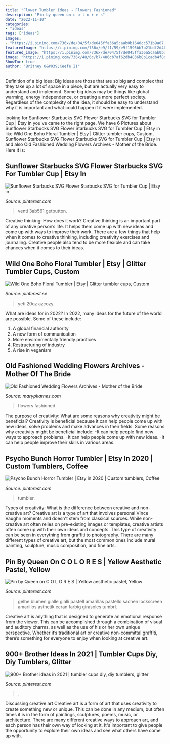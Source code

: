 ```yaml
---
title: "Flower Tumbler Ideas ~ Flowers Fashioned"
description: "Pin by queen on c o l o r e s"
date: "2022-11-10"
categories:
- "ideas"
tags: ["ideas"]
images:
- "https://i.pinimg.com/736x/de/04/5f/de045ffa36a5caab0b1640cc571b9a07.jpg"
featuredImage: "https://i.pinimg.com/736x/e9/f1/59/e9f1595bb7b21bdf2d46b8cbf5283059.jpg"
featured_image: "https://i.pinimg.com/736x/de/04/5f/de045ffa36a5caab0b1640cc571b9a07.jpg"
image: "https://i.pinimg.com/736x/48/6c/b7/486cb7af62db4836b8b1cadb4f8d7ac9.jpg"
ShowToc: true
author: "Britney O&#039;Keefe II"
---
```



Definition of a big idea:
Big ideas are those that are so big and complex that they take up a lot of space in a piece, but are actually very easy to understand and implement. Some big ideas may be things like global warming, energy independence, or creating a more perfect society. Regardless of the complexity of the idea, it should be easy to understand why it is important and what could happen if it were implemented.

	

		
looking for Sunflower Starbucks SVG Flower Starbucks SVG for Tumbler Cup | Etsy in you've came to the right page. We have 6 Pictures about Sunflower Starbucks SVG Flower Starbucks SVG for Tumbler Cup | Etsy in like Wild One Boho Floral Tumbler | Etsy | Glitter tumbler cups, Custom, Sunflower Starbucks SVG Flower Starbucks SVG for Tumbler Cup | Etsy in and also Old Fashioned Wedding Flowers Archives - Mother of the Bride. Here it is:
		
    
## Sunflower Starbucks SVG Flower Starbucks SVG For Tumbler Cup | Etsy In

<img loading=lazy src="https://i.pinimg.com/736x/83/cb/1e/83cb1eecd719323eb413958b41e5f047.jpg" onerror="this.onerror=null;this.src='https://tse4.mm.bing.net/th?id=OIP.wMJQNV2Y6QR-4qz9V634LwHaE8&amp;pid=15.1';" alt="Sunflower Starbucks SVG Flower Starbucks SVG for Tumbler Cup | Etsy in">

_Source: pinterest.com_

>venti 3ab561 getbutton. 

	

Creative thinking: How does it work?
Creative thinking is an important part of any creative person’s life. It helps them come up with new ideas and come up with ways to improve their work. There are a few things that help when it comes to creative thinking, including creativity exercises and journaling. Creative people also tend to be more flexible and can take chances when it comes to their ideas.

    
## Wild One Boho Floral Tumbler | Etsy | Glitter Tumbler Cups, Custom

<img loading=lazy src="https://i.pinimg.com/736x/e9/f1/59/e9f1595bb7b21bdf2d46b8cbf5283059.jpg" onerror="this.onerror=null;this.src='https://tse2.mm.bing.net/th?id=OIP.bYyjy1QDNZy7nEuYkX6VVwHaJ3&amp;pid=15.1';" alt="Wild One Boho Floral Tumbler | Etsy | Glitter tumbler cups, Custom">

_Source: pinterest.se_

>yeti 20oz azcozy. 

	

What are ideas for in 2022?
In 2022, many ideas for the future of the world are possible. Some of these include: 
1. A global financial authority 
2. A new form of communication 
3. More environmentally friendly practices 
4. Restructuring of industry 
5. A rise in veganism 

    
## Old Fashioned Wedding Flowers Archives - Mother Of The Bride

<img loading=lazy src="http://marypkarnes.com/wp-content/uploads/2017/01/faf654ef20a2ecdd588687d2a40240b6.jpg" onerror="this.onerror=null;this.src='https://tse3.mm.bing.net/th?id=OIP.2dS7DABGJWZy_ahHDEguOQAAAA&amp;pid=15.1';" alt="Old Fashioned Wedding Flowers Archives - Mother of the Bride">

_Source: marypkarnes.com_

>flowers fashioned. 

	

The purpose of creativity: What are some reasons why creativity might be beneficial?
Creativity is beneficial because it can help people come up with new ideas, solve problems and make advances in their fields. Some reasons why creativity might be beneficial include: 
-It can help people find new ways to approach problems. 
-It can help people come up with new ideas. 
-It can help people improve their skills in various areas.

    
## Psycho Bunch Horror Tumbler | Etsy In 2020 | Custom Tumblers, Coffee

<img loading=lazy src="https://i.pinimg.com/736x/48/6c/b7/486cb7af62db4836b8b1cadb4f8d7ac9.jpg" onerror="this.onerror=null;this.src='https://tse3.mm.bing.net/th?id=OIP.BOXkmGWWMi6GuoSyFgBpCQHaJ3&amp;pid=15.1';" alt="Psycho Bunch Horror Tumbler | Etsy in 2020 | Custom tumblers, Coffee">

_Source: pinterest.com_

>tumbler. 

	

Types of creativity: What is the difference between creative and non-creative art?
Creative art is a type of art that involves personal Vince Vaughn moments and doesn't stem from classical sources. While non-creative art often relies on pre-existing images or templates, creative artists often come up with their own ideas and concepts. This type of creativity can be seen in everything from graffiti to photography. There are many different types of creative art, but the most common ones include mural painting, sculpture, music composition, and fine arts.

    
## Pin By Queen On C O L O R E S | Yellow Aesthetic Pastel, Yellow

<img loading=lazy src="https://i.pinimg.com/736x/de/04/5f/de045ffa36a5caab0b1640cc571b9a07.jpg" onerror="this.onerror=null;this.src='https://tse2.mm.bing.net/th?id=OIP.NSdG6NMELaNpgiS99pn9kgHaNJ&amp;pid=15.1';" alt="Pin by Queen on C O L O R E S | Yellow aesthetic pastel, Yellow">

_Source: pinterest.com_

>gelbe blumen gialle gialli pastell amarillas pastello sachen lockscreen amarillos asthetik ecran farbig girasoles tumbrl. 

	

Creative art is anything that is designed to generate an emotional response from the viewer. This can be accomplished through a combination of visual and auditory charms, as well as the use of his or her own unique perspective. Whether it’s traditional art or creative non-committal graffiti, there’s something for everyone to enjoy when looking at creative art.

    
## 900+ Brother Ideas In 2021 | Tumbler Cups Diy, Diy Tumblers, Glitter

<img loading=lazy src="https://i.pinimg.com/474x/53/5e/8c/535e8c045fa4840a32f9a173780523ae.jpg" onerror="this.onerror=null;this.src='https://tse1.mm.bing.net/th?id=OIP.uH_vOuoW0OcAus8NZnRMUgAAAA&amp;pid=15.1';" alt="900+ Brother ideas in 2021 | tumbler cups diy, diy tumblers, glitter">

_Source: pinterest.com_

>. 

	

Discussing creative art
Creative art is a form of art that uses creativity to create something new or unique. This can be done in any medium, but often times it is in the form of paintings, sculptures, poems, music, or architecture. There are many different creative ways to approach art, and each person has their own way of looking at it. It's important to give people the opportunity to explore their own ideas and see what others have come up with.

